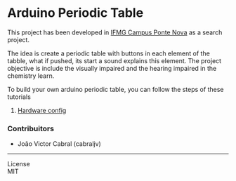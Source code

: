 # Arduino Periodic Table

This project has been developed in <a href="https://www.ifmg.edu.br/pontenova">IFMG Campus Ponte Nova</a> as a search project.

The idea is create a periodic table with buttons in each element of the tabble, what if pushed, its start a sound explains this element. The project objective is include the visually impaired and the hearing impaired in the chemistry learn.

To build your own arduino periodic table, you can follow the steps of these tutorials
1. [Hardware config](/HARDWARE.md)

### Contribuitors
- João Victor Cabral (cabraljv)
---

License<br>
MIT
